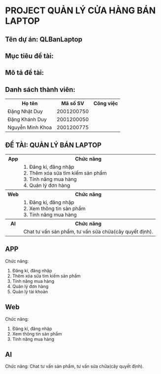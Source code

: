 # PROJECT QUẢN LÝ CỬA HÀNG BÁN LAPTOP
## Tên dự án: QLBanLaptop

## Mục tiêu đề tài:
 
## Mô tả đề tài:

## Danh sách thành viên:
<table>
  <tr>
    <th>Họ tên</th>
    <th>Mã số SV</th>
    <th>Công việc</th>
  </tr>
  <tr>
    <td>Đặng Nhật Duy</td>
    <td>2001200750</td>
    <td></td>
  </tr>
  <tr>
    <td>Đặng Khánh Duy</td>
    <td>2001200050</td>
    <td></td>
  </tr>
  <tr>
    <td>Nguyễn Minh Khoa</td>
    <td>2001200775</td>
    <td></td>
  </tr>
</table>

## ĐỀ TÀI: QUẢN LÝ BÁN LAPTOP

<table>
  <tr>
    <th>App</th>
    <th>Chức năng</th>
  </tr>
  <tr>
    <td></td>
    <td>1. Đăng kí, đăng nhập<br>
        2. Thêm xóa sửa tìm kiếm sản phẩm<br>
        3. Tính năng mua hàng<br>
        4. Quản lý đơn hàng
    </td>
  </tr>
  <tr>
    <th>Web</th>
    <th>Chức năng</th>
  </tr>
  <tr>
    <td></td>
    <td>1. Đăng kí, đăng nhập<br>
      2. Xem thông tin sản phẩm<br>
      3. Tính năng mua hàng</td>
  </tr>
   <tr>
    <th>AI</th>
    <th>Chức năng</th>
  </tr>
   <tr>
    <td></td>
    <td>Chat tư vấn sản phẩm, tư vấn sửa chữa(cây quyết định).</td>
  </tr>
 
</table>

## APP
Chức năng:
1. Đăng kí, đăng nhập
2. Thêm xóa sửa tìm kiếm sản phẩm
3. Tính năng mua hàng
4. Quản lý đơn hàng
5. Quản lý tài khoản

## Web
Chức năng: 
1. Đăng kí, đăng nhập
2. Xem thông tin sản phẩm
3. Tính năng mua hàng

## AI
Chức năng: Chat tư vấn sản phẩm, tư vấn sửa chữa(cây quyết định).


